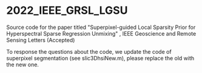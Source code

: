 # 2022_IEEE_GRSL_LGSU
Source code for the paper titled "Superpixel-guided Local Sparsity Prior for Hyperspectral Sparse Regression Unmixing" , IEEE Geoscience and Remote Sensing Letters (Accepted)

To response the questions about the code, we update the code of superpixel segmentation (see slic3DhsiNew.m), please replace the old with the new one.  

